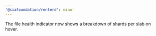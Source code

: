 ```yaml
---
'@siafoundation/renterd': minor
---
```


The file health indicator now shows a breakdown of shards per slab on hover.
